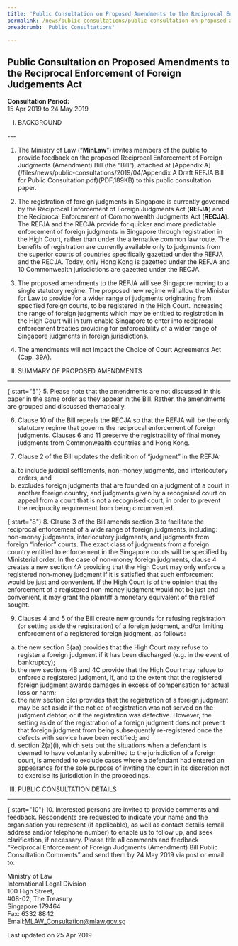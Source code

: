```yaml
---
title: 'Public Consultation on Proposed Amendments to the Reciprocal Enforcement of Foreign Judgements Act'
permalink: /news/public-consultations/public-consultation-on-proposed-amendments-reciprocal-enforcement-foreign-judgements-act
breadcrumb: 'Public Consultations'

---
```



Public Consultation on Proposed Amendments to the Reciprocal Enforcement of Foreign Judgements Act
---

**Consultation Period:**  
15 Apr 2019 to 24 May 2019

<ol start="1" style="list-style-type:upper-roman">
<li>BACKGROUND</li>
</ol>
---

1. The Ministry of Law (“**MinLaw**”) invites members of the public to provide feedback on the proposed Reciprocal Enforcement of Foreign Judgments (Amendment) Bill (the “Bill”), attached at [Appendix A](/files/news/public-consultations/2019/04/Appendix A Draft REFJA Bill for Public Consultation.pdf)(PDF,189KB) to this public consultation paper.

2. The registration of foreign judgments in Singapore is currently governed by the Reciprocal Enforcement of Foreign Judgments Act (**REFJA**) and the Reciprocal Enforcement of Commonwealth Judgments Act (**RECJA**). The REFJA and the RECJA provide for quicker and more predictable enforcement of foreign judgments in Singapore through registration in the High Court, rather than under the alternative common law route. The benefits of registration are currently available only to judgments from the superior courts of countries specifically gazetted under the REFJA and the RECJA. Today, only Hong Kong is gazetted under the REFJA and 10 Commonwealth jurisdictions are gazetted under the RECJA.

3. The proposed amendments to the REFJA will see Singapore moving to a single statutory regime. The proposed new regime will allow the Minister for Law to provide for a wider range of judgments originating from specified foreign courts, to be registered in the High Court. Increasing the range of foreign judgments which may be entitled to registration in the High Court will in turn enable Singapore to enter into reciprocal enforcement treaties providing for enforceability of a wider range of Singapore judgments in foreign jurisdictions.

4. The amendments will not impact the Choice of Court Agreements Act (Cap. 39A).



<ol style="list-style-type: upper-roman" start="2">
<li>SUMMARY OF PROPOSED AMENDMENTS</li>
</ol>

---

{:start="5"}
5. Please note that the amendments are not discussed in this paper in the same order as they appear in the Bill. Rather, the amendments are grouped and discussed thematically.

 
6. Clause 10 of the Bill repeals the RECJA so that the REFJA will be the only statutory regime that governs the reciprocal enforcement of foreign judgments. Clauses 6 and 11 preserve the registrability of final money judgments from Commonwealth countries and Hong Kong.

7. Clause 2 of the Bill updates the definition of “judgment” in the REFJA:

<ol style="list-style-type: lower-alpha">
 <li>to include judicial settlements, non-money judgments, and interlocutory orders; and </li>
 <li>excludes foreign judgments that are founded on a judgment of a court in another foreign country, and judgments given by
  a recognised court on appeal from a court that is not a recognised court, in order to prevent the reciprocity requirement
  from being circumvented.
 </li>
</ol>

{:start="8"}
8. Clause 3 of the Bill amends section 3 to facilitate the reciprocal enforcement of a wide range of foreign judgments, including: non-money judgments, interlocutory judgments, and judgments from foreign “inferior” courts. The exact class of judgments from a foreign country entitled to enforcement in the Singapore courts will be specified by Ministerial order. In the case of non-money foreign judgments, clause 4 creates a new section 4A providing that the High Court may only enforce a registered non-money judgment if it is satisfied that such enforcement would be just and convenient. If the High Court is of the opinion that the enforcement of a registered non-money judgment would not be just and convenient, it may grant the plaintiff a monetary equivalent of the relief sought.

9. Clauses 4 and 5 of the Bill create new grounds for refusing registration (or setting aside the registration) of a foreign judgment, and/or limiting enforcement of a registered foreign judgment, as follows:

<ol style="list-style-type: lower-alpha">
 <li>the new section 3(aa) provides that the High Court may refuse to register a foreign judgment if it has been discharged (e.g. in the event of bankruptcy); </li>
 
 <li>the new sections 4B and 4C provide that the High Court may refuse to enforce a registered judgment, if, and to the
  extent that the registered foreign judgment awards damages in excess of compensation for actual loss or harm; </li>
  
  <li>the new section 5(c) provides that the registration of a foreign judgment may be set aside if the notice of
 registration was not served on the judgment debtor, or if the registration was defective. However, the setting aside of the
 registration of a foreign judgment does not prevent that foreign judgment from being subsequently re-registered once the
 defects with service have been rectified; and </li>
 
 <li>section 2(a)(i), which sets out the situations when a defendant is deemed to have voluntarily submitted to the
 jurisdiction of a foreign court, is amended to exclude cases where a defendant had entered an appearance for the sole
 purpose of inviting the court in its discretion not to exercise its jurisdiction in the proceedings. </li>
</ol>

<ol style="list-style-type: upper-roman" start="3">
<li>PUBLIC CONSULTATION DETAILS</li>
</ol>

---

{:start="10"}
10. Interested persons are invited to provide comments and feedback. Respondents are requested to indicate your name and the organisation you represent (if applicable), as well as contact details (email address and/or telephone number) to enable us to follow up, and seek clarification, if necessary. Please title all comments and feedback “Reciprocal Enforcement of Foreign Judgments (Amendment) Bill Public Consultation Comments” and send them by 24 May 2019 via post or email to:

<p class="address-centered">
Ministry of Law<br>
International Legal Division <br>  
100 High Street,<br>
#08-02, The Treasury<br>
Singapore 179464<br>
Fax: 6332 8842 <br>
Email:<a href="mailto:MLAW_Consultation@mlaw.gov.sg">MLAW_Consultation@mlaw.gov.sg</a>
</p>


<p class="right-side-updated">Last updated on 25 Apr 2019 </p>
